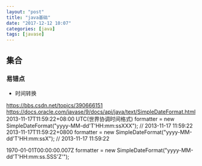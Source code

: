 ```yaml
---
layout: "post"
title: "java基础"
date: "2017-12-12 10:07"
categories: [java]
tags: [javase]
---
```


## 集合

### 易错点

- 时间转换

https://bbs.csdn.net/topics/390666151
https://docs.oracle.com/javase/9/docs/api/java/text/SimpleDateFormat.html
2013-11-17T11:59:22+08:00 UTC(世界协调时间格式)
formatter = new SimpleDateFormat("yyyy-MM-dd'T'HH:mm:ssXXX"); // 2013-11-17 11:59:22
2013-11-17T11:59:22+0800
formatter = new SimpleDateFormat("yyyy-MM-dd'T'HH:mm:ssX"); // 2013-11-17 11:59:22

1970-01-01T00:00:00.007Z
formatter = new SimpleDateFormat("yyyy-MM-dd'T'HH:mm:ss.SSS'Z'");